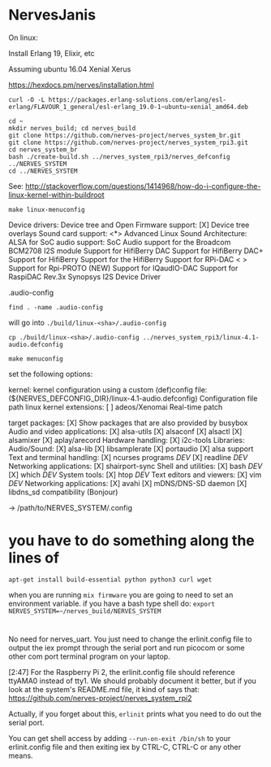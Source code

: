 # NervesJanis

On linux:

Install Erlang 19, Elixir, etc

Assuming ubuntu 16.04 Xenial Xerus

https://hexdocs.pm/nerves/installation.html

```
curl -O -L https://packages.erlang-solutions.com/erlang/esl-erlang/FLAVOUR_1_general/esl-erlang_19.0-1~ubuntu~xenial_amd64.deb
```



```
cd ~
mkdir nerves_build; cd nerves_build
git clone https://github.com/nerves-project/nerves_system_br.git
git clone https://github.com/nerves-project/nerves_system_rpi3.git
cd nerves_system_br
bash ./create-build.sh ../nerves_system_rpi3/nerves_defconfig ../NERVES_SYSTEM
cd ../NERVES_SYSTEM

```

See: http://stackoverflow.com/questions/1414968/how-do-i-configure-the-linux-kernel-within-buildroot

```
make linux-menuconfig
```

Device drivers:
  Device tree and Open Firmware support:
    [X] Device tree overlays
  Sound card support:
    <*> Advanced Linux Sound Architecture:
      <M> ALSA for SoC audio support:
        <M> SoC Audio support for the Broadcom BCM2708 I2S module
        <M> Support for HifiBerry DAC
        <M> Support for HifiBerry DAC+
        <M> Support for HifiBerry
        <M> Support for the HifiBerry
        <M> Support for RPi-DAC
        < > Support for Rpi-PROTO (NEW)
        <M> Support for IQaudIO-DAC
        <M> Support for RaspiDAC Rev.3x
        <M> Synopsys I2S Device Driver

<Save> .audio-config

`find . -name .audio-config`

will go into `./build/linux-<sha>/.audio-config`

`cp ./build/linux-<sha>/.audio-config ../nerves_system_rpi3/linux-4.1-audio.defconfig`

```
make menuconfig
```
set the following options:

kernel:
  kernel configuration using a custom (def)config file:
    (${NERVES_DEFCONFIG_DIR}/linux-4.1-audio.defconfig) Configuration file path
  linux kernel extensions:
    [ ] adeos/Xenomai Real-time patch

target packages:
  [X] Show packages that are also provided by busybox
      Audio and video applications:
        [X] alsa-utils
            [X] alsaconf
            [X] alsactl
            [X] alsamixer
            [X] aplay/arecord
      Hardware handling:
        [X] i2c-tools
      Libraries:
        Audio/Sound:
          [X] alsa-lib
          [X] libsamplerate
          [X] portaudio
            [X] alsa support
        Text and terminal handling:
          [X] ncurses programs *DEV*
          [X] readline *DEV*
        Networking applications:
          [X] shairport-sync
        Shell and utilities:
          [X] bash *DEV*
          [X] which *DEV*
        System tools:
          [X] htop *DEV*
        Text editors and viewers:
          [X] vim *DEV*
      Networking applications:
          [X] avahi
          [X]   mDNS/DNS-SD daemon
          [X]     libdns_sd compatibility (Bonjour)

<Save> -> /path/to/NERVES\_SYSTEM/.config



# you have to do something along the lines of

```
apt-get install build-essential python python3 curl wget
```

when you are running `mix firmware` you are going to need to set an environment variable. if you have a bash type shell do: `export NERVES_SYSTEM=~/nerves_build/NERVES_SYSTEM`


#

No need for nerves_uart. You just need to change the erlinit.config file to output the iex prompt through the serial port and run picocom or some other com port terminal program on your laptop.

[2:47]
For the Raspberry Pi 2, the erlinit.config file should reference ttyAMA0 instead of tty1. We should probably document it better, but if you look at the system's README.md file, it kind of says that: https://github.com/nerves-project/nerves_system_rpi2

Actually, if you forget about this, `erlinit` prints what you need to do out the serial port.


You can get shell access by adding `--run-on-exit /bin/sh` to your erlinit.config file and then exiting iex by CTRL-C, CTRL-C or any other means.